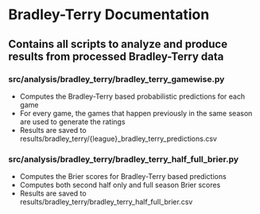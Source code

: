 # Bradley-Terry Documentation

## Contains all scripts to analyze and produce results from processed Bradley-Terry data

### src/analysis/bradley_terry/bradley_terry_gamewise.py
- Computes the Bradley-Terry based probabilistic predictions for each game
- For every game, the games that happen previously in the same season are used to generate the ratings
- Results are saved to results/bradley_terry/{league}_bradley_terry_predictions.csv

### src/analysis/bradley_terry/bradley_terry_half_full_brier.py
- Computes the Brier scores for Bradley-Terry based predictions
- Computes both second half only and full season Brier scores
- Results are saved to results/bradley_terry/bradley_terry_half_full_brier.csv
